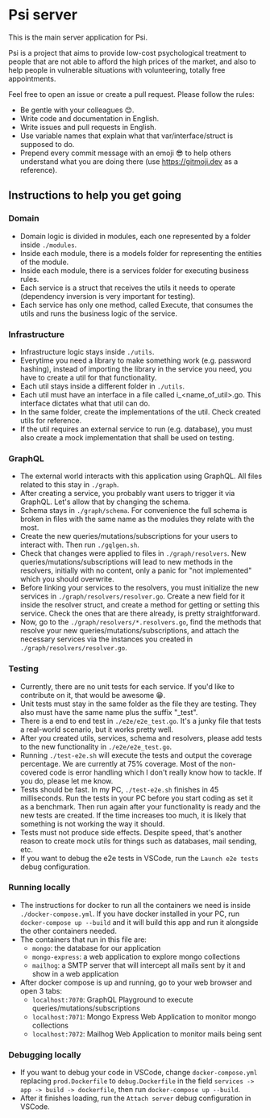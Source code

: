 # Psi server

This is the main server application for Psi.

Psi is a project that aims to provide low-cost psychological treatment to people that are not able to afford the high prices of the market, and also to help people in vulnerable situations with volunteering, totally free appointments.

Feel free to open an issue or create a pull request. Please follow the rules:
- Be gentle with your colleagues 😊.
- Write code and documentation in English.
- Write issues and pull requests in English.
- Use variable names that explain what that var/interface/struct is supposed to do.
- Prepend every commit message with an emoji 😎 to help others understand what you are doing there (use https://gitmoji.dev as a reference).

## Instructions to help you get going

### Domain

- Domain logic is divided in modules, each one represented by a folder inside `./modules`.
- Inside each module, there is a models folder for representing the entities of the module.
- Inside each module, there is a services folder for executing business rules.
- Each service is a struct that receives the utils it needs to operate (dependency inversion is very important for testing).
- Each service has only one method, called Execute, that consumes the utils and runs the business logic of the service.

### Infrastructure

- Infrastructure logic stays inside `./utils`.
- Everytime you need a library to make something work (e.g. password hashing), instead of importing the library in the service you need, you have to create a util for that functionality.
- Each util stays inside a different folder in `./utils`.
- Each util must have an interface in a file called i_<name_of_util>.go. This interface dictates what that util can do.
- In the same folder, create the implementations of the util. Check created utils for reference.
- If the util requires an external service to run (e.g. database), you must also create a mock implementation that shall be used on testing.

### GraphQL

- The external world interacts with this application using GraphQL. All files related to this stay in `./graph`.
- After creating a service, you probably want users to trigger it via GraphQL. Let's allow that by changing the schema.
- Schema stays in `./graph/schema`. For convenience the full schema is broken in files with the same name as the modules they relate with the most.
- Create the new queries/mutations/subscriptions for your users to interact with. Then run `./gqlgen.sh`.
- Check that changes were applied to files in `./graph/resolvers`. New queries/mutations/subscriptions will lead to new methods in the resolvers, initially with no content, only a panic for "not implemented" which you should overwrite.
- Before linking your services to the resolvers, you must initialize the new services in `./graph/resolvers/resolver.go`. Create a new field for it inside the resolver struct, and create a method for getting or setting this service. Check the ones that are there already, is pretty straightforward.
- Now, go to the `./graph/resolvers/*.resolvers.go`, find the methods that resolve your new queries/mutations/subscriptions, and attach the necessary services via the instances you created in `./graph/resolvers/resolver.go`.

### Testing

- Currently, there are no unit tests for each service. If you'd like to contribute on it, that would be awesome 😁.
- Unit tests must stay in the same folder as the file they are testing. They also must have the same name plus the suffix "_test".
- There is a end to end test in `./e2e/e2e_test.go`. It's a junky file that tests a real-world scenario, but it works pretty well.
- After you created utils, services, schema and resolvers, please add tests to the new functionality in `./e2e/e2e_test.go`.
- Running `./test-e2e.sh` will execute the tests and output the coverage percentage. We are currently at 75% coverage. Most of the non-covered code is error handling which I don't really know how to tackle. If you do, please let me know.
- Tests should be fast. In my PC, `./test-e2e.sh` finishes in 45 milliseconds. Run the tests in your PC before you start coding as set it as a benchmark. Then run again after your functionality is ready and the new tests are created. If the time increases too much, it is likely that something is not working the way it should.
- Tests must not produce side effects. Despite speed, that's another reason to create mock utils for things such as databases, mail sending, etc.
- If you want to debug the e2e tests in VSCode, run the `Launch e2e tests` debug configuration. 

### Running locally

- The instructions for docker to run all the containers we need is inside `./docker-compose.yml`. If you have docker installed in your PC, run `docker-compose up --build` and it will build this app and run it alongside the other containers needed.
- The containers that run in this file are:
  - `mongo`: the database for our application
  - `mongo-express`: a web application to explore mongo collections
  - `mailhog`: a SMTP server that will intercept all mails sent by it and show in a web application
- After docker compose is up and running, go to your web browser and open 3 tabs:
  - `localhost:7070`: GraphQL Playground to execute queries/mutations/subscriptions
  - `localhost:7071`: Mongo Express Web Application to monitor mongo collections
  - `localhost:7072`: Mailhog Web Application to monitor mails being sent

### Debugging locally

- If you want to debug your code in VSCode, change `docker-compose.yml` replacing `prod.Dockerfile` to `debug.Dockerfile` in the field `services -> app -> build -> dockerfile`, then run `docker-compose up --build`.
- After it finishes loading, run the `Attach server` debug configuration in VSCode.